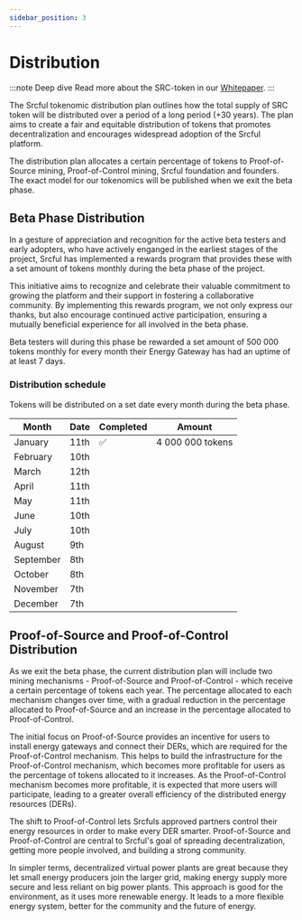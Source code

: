 ```yaml
---
sidebar_position: 3
---
```


# Distribution

:::note Deep dive
Read more about the SRC-token in our <a href="../Whitepaper/src-token/">Whitepaper</a>.
:::

The Srcful tokenomic distribution plan outlines how the total supply of SRC token will be distributed over a period of a long period (+30 years). The plan aims to create a fair and equitable distribution of tokens that promotes decentralization and encourages widespread adoption of the Srcful platform.


The distribution plan allocates a certain percentage of tokens to Proof-of-Source mining, Proof-of-Control mining, Srcful foundation and founders. The exact model for our tokenomics will be published when we exit the beta phase.

## Beta Phase Distribution

In a gesture of appreciation and recognition for the active beta testers and early adopters, who have actively enganged in the earliest stages of the project, Srcful has implemented a rewards program that provides these with a set amount of tokens monthly during the beta phase of the project.

This initiative aims to recognize and celebrate their valuable commitment to growing the platform and their support in fostering a collaborative community. By implementing this rewards program, we not only express our thanks, but also encourage continued active participation, ensuring a mutually beneficial experience for all involved in the beta phase.

Beta testers will during this phase be rewarded a set amount of 500 000 tokens monthly for every month their Energy Gateway has had an uptime of at least 7 days.

### Distribution schedule

Tokens will be distributed on a set date every month during the beta phase.

|Month|Date|Completed|Amount|
|-----|--------|-----|------|
|January|11th       |✅| 4 000 000 tokens|
|February|10th      |  |                 |
|March|12th         |
|April|11th         |
|May|11th           |
|June|10th          |
|July|10th          |
|August|9th         |
|September|8th      |
|October|8th        |
|November|7th       |
|December|7th       |

## Proof-of-Source and Proof-of-Control Distribution

As we exit the beta phase, the current distribution plan will include two mining mechanisms - Proof-of-Source and Proof-of-Control - which receive a certain percentage of tokens each year. The percentage allocated to each mechanism changes over time, with a gradual reduction in the percentage allocated to Proof-of-Source and an increase in the percentage allocated to Proof-of-Control.

The initial focus on Proof-of-Source provides an incentive for users to install energy gateways and connect their DERs, which are required for the Proof-of-Control mechanism. This helps to build the infrastructure for the Proof-of-Control mechanism, which becomes more profitable for users as the percentage of tokens allocated to it increases. As the Proof-of-Control mechanism becomes more profitable, it is expected that more users will participate, leading to a greater overall efficiency of the distributed energy resources (DERs). 

The shift to Proof-of-Control lets Srcfuls approved partners control their energy resources in order to make every DER smarter. Proof-of-Source and Proof-of-Control are central to Srcful's goal of spreading decentralization, getting more people involved, and building a strong community. 

In simpler terms, decentralized virtual power plants are great because they let small energy producers join the larger grid, making energy supply more secure and less reliant on big power plants. This approach is good for the environment, as it uses more renewable energy. It leads to a more flexible energy system, better for the community and the future of energy.
